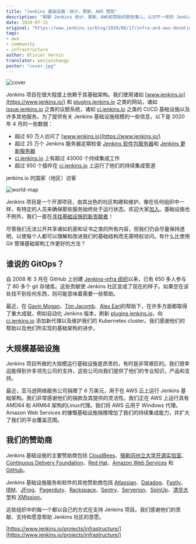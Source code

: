```yaml
---
title: "Jenkins 基础设施：统计、更新、AWS 赞助"
description: "聊聊 Jenkins 统计、更新、AWS和赞助的那些事儿，认识不一样的 Jenkins"
date: 2020-07-15
original: "https://www.jenkins.io/blog/2020/06/17/infra-and-aws-donation/"
tags:
- aws
- community
- infrastructure
author: Olivier Vernin
translator: wenjunzhangp
poster: "cover.jpg"
---
```


![cover](cover.jpg)

Jenkins 项目在很大程度上依赖于其基础架构。我们使用诸如 [www.jenkins.io](https://www.jenkins.io/) 和 [plugins.jenkins.io](https://plugins.jenkins.io/) 之类的网站，诸如 [issue.jenkins.io](https://issues.jenkins.io/secure/Dashboard.jspa) 之类的议题系统，诸如 [ci.jenkins.io](https://ci.jenkins.io/) 之类的 CI/CD 基础设施以及许多其他服务。为了提供有关 Jenkins 基础设施规模的一些信息，以下是 2020 年 4 月的一些数据：

* 超过 60 万人访问了 [www.jenkins.io](https://www.jenkins.io/)
* 超过 25 万个 Jenkins 服务器定期检查 [Jenkins 软件包服务器](https://pkg.jenkins.io/)和 [Jenkins 更新服务器](https://updates.jenkins.io/)
* [ci.jenkins.io](https://ci.jenkins.io/) 上有超过 43000 个持续集成工作
* 超过 950 个插件在 [ci.jenkins.io](https://ci.jenkins.io/) 上运行了他们的持续集成管道

jenkins.io 的国家（地区）访客

![world-map](world-map.png)

Jenkins 项目是一个开源项目，由其出色的社区构建和维护。像在任何组织中一样，有特定的人员来确保那些服务始终处于运行状态。欢迎大家[加入](https://www.jenkins.io/participate/)。基础设施也不例外，我们一直在[寻找基础设施的新贡献者](https://www.jenkins.io/projects/infrastructure/#contributing)！

尽管我们无法公开共享诸如机密和证书之类的所有内容，但我们仍会尽量保持透明，以使每个人都可以理解和改进我们的基础结构而无需特权访问。有什么比使用 Git 管理基础架构工作更好的方法？

## 谁说的 GitOps？

自 2008 年 3 月在 GitHub 上创建 [Jenkins-infra 组织](https://github.com/jenkins-infra)以来，已有 650 多人参与了 80 多个 git 存储库。这些贡献使 Jenkins 社区变成了现在的样子。如果您在该处找不到任何东西，则可能意味着需要一些帮助。

最近，在 [Gavin Mogan](https://github.com/halkeye)、[Tim Jacomb](https://github.com/timja)、[Alex Earl](https://github.com/slide)的帮助下，在许多方面都取得了重大成就，例如自动化 Jenkins 版本，刷新 [plugins.jenkins.io](https://plugins.jenkins.io/)，向 [ci.jenkins.io](https://ci.jenkins.io/computer/) 添加新代理以及维护我们的 Kubernetes cluster。我们感谢他们的帮助以及他们所实现的基础架构的进步。

## 大规模基础设施

Jenkins 项目所做的大规模运行基础设施是昂贵的，有时是非常艰巨的。我们很幸运能得到许多领先公司的支持，这些公司向我们提供了他们的专业知识，产品和支持。

最近，亚马逊网络服务公司捐赠了 6 万美元，用于在 AWS 云上运行 Jenkins 基础架构。我们非常感谢他们的捐款及其提供的灵活性。我们正在 AWS 上运行具有 AMD64 和 ARM64 架构的Linux代理。我们将 AWS 云用于 Windows 代理。Amazon Web Services 的慷慨基础设施捐赠增加了我们的持续集成能力，并扩大了我们的平台覆盖范围。

## 我们的赞助商

Jenkins 基础设施的主要赞助商包括 [CloudBees](https://cloudbees.com/)、[俄勒冈州立大学开源实验室](https://osuosl.org/)、[Continuous Delivery Foundation](https://cd.foundation/)、[Red Hat](https://redhat.com/)、[Amazon Web Services](https://aws.amazon.com/cn/) 和 [GitHub](https://github.com/)。

Jenkins 基础设施服务和软件的其他赞助商包括 [Atlassian](https://www.atlassian.com/)、[Datadog](https://www.datadoghq.com/)、[Fastly](https://www.fastly.com/)、[IBM](https://www.ibm.com/cn-zh)、[JFrog](https://jfrog.com/)、[Pagerduty](https://www.pagerduty.com/)、[Rackspace](https://www.rackspace.com/)、[Sentry](https://www.sentry.io/)、[Serverion](https://www.serverion.com/)、[SpinUp](https://spinup.com/)、[清华大学](https://www.tsinghua.edu.cn/)和 [XMission](https://xmission.com/)。

这些组织中的每一个都以自己的方式在支持 Jenkins 项目。我们感谢他们的贡献、支持和愿意帮助 Jenkins 社区的意愿。

[https://www.jenkins.io/projects/infrastructure/](https://www.jenkins.io/projects/infrastructure/)